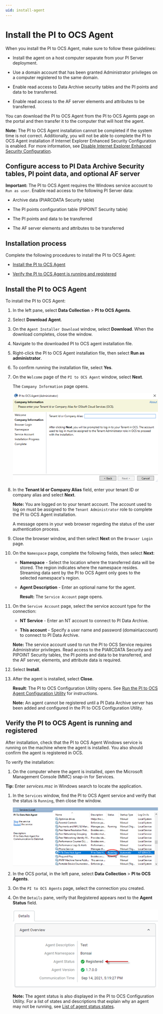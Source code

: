 ```yaml
---
uid: install-agent
---
```


# Install the PI to OCS Agent

When you install the PI to OCS Agent, make sure to follow these guidelines:

* Install the agent on a host computer separate from your PI Server deployment.

* Use a domain account that has been granted Administrator privileges on a computer registered to the same domain.

* Enable read access to Data Archive security tables and the PI points and data to be transferred.

* Enable read access to the AF server elements and attributes to be transferred.

You can download the PI to OCS Agent from the PI to OCS Agents page on the portal and then transfer it to the computer that will host the agent.

**Note:** The PI to OCS Agent installation cannot be completed if the system time is not correct. Additionally, you will not be able to complete the PI to OCS Agent installation if Internet Explorer Enhanced Security Configuration is enabled. For more information, see [Disable Internet Explorer Enhanced Security Configuration](xref:disable-ie-security). 

## Configure access to PI Data Archive Security tables, PI point data, and optional AF server

**Important:** The PI to OCS Agent requires the Windows service account to `Run as user`. Enable read access to the following PI Server data:

* Archive data (PIARCDATA Security table)

* The PI points configuration table (PIPOINT Security table)

* The PI points and data to be transferred

* The AF server elements and attributes to be transferred 

## Installation process

Complete the following procedures to install the PI to OCS Agent:

* [Install the PI to OCS Agent](#install-the-pi-to-ocs-agent)

* [Verify the PI to OCS Agent is running and registered](#verify-the-pi-to-ocs-agent-is-running-and-registered)

## Install the PI to OCS Agent

To install the PI to OCS Agent:

1. In the left pane, select **Data Collection** > **PI to OCS Agents**.

1. Select **Download Agent**.

1. On the `Agent Installer Download` window, select **Download**. When the download completes, close the window.

1. Navigate to the downloaded PI to OCS agent installation file.

1. Right-click the PI to OCS Agent installation file, then select **Run as administrator**.

1. To confirm running the installation file, select **Yes**.

1. On the `Welcome` page of the `PI to OCS Agent` window, select **Next**.

   The `Company Information` page opens.

   ![](../../images/agent-co-info.png) <!--Angela Flores 11/12/21 - I don't think this screenshot is necessary. There is only one field on the screen. -->

1. In the **Tenant Id or Company Alias** field, enter your tenant ID or company alias and select **Next**.

   **Note:** You are logged on to your tenant account. The account used to log on must be assigned to the `Tenant Administrator` role to complete the PI to OCS Agent installation.

   A message opens in your web browser regarding the status of the user authentication process. 

1. Close the browser window, and then select **Next** on the `Browser Login` page.

1. On the `Namespace` page, complete the following fields, then select **Next**:

    * **Namespace** - Select the location where the transferred data will be stored. The region indicates where the namespace resides. Streaming data sent by the PI to OCS Agent only goes to the selected namespace's region.

    * **Agent Description** - Enter an optional name for the agent.

      **Result:** The `Service Account` page opens.

1. On the `Servive Account` page, select the service account type for the connection:

    * **NT Service** - Enter an NT account to connect to PI Data Archive.

    * **This account** - Specify a user name and password (domain\account) to connect to PI Data Archive.

    **Note:** The service account used to run the PI to OCS Service requires Administrator privileges. Read access to the PIARCDATA Security and PIPOINT Security tables, the PI points and data to be transferred, and the AF server, elements, and attribute data is required.

1. Select **Install**.

1. After the agent is installed, select **Close**.

    **Result**: The PI to OCS Configuration Utility opens. See [Run the PI to OCS Agent Configuration Utility](xref:pi-to-ocs-utility) for instructions.

    **Note:** An agent cannot be registered until a PI Data Archive server has been added and configured in the PI to OCS Configuration Utility.

## Verify the PI to OCS Agent is running and registered

After installation, check that the PI to OCS Agent Windows service is running on the machine where the agent is installed. You also should confirm the agent is registered in OCS. 

To verify the installation:

1. On the computer where the agent is installed, open the Microsoft Management Console (MMC) snap-in for Services. <!--Angela Flores 11/12/21 there is no mention of selecting a host machine for this installation before this point.-->

  **Tip:** Enter *services.msc* in Windows search to locate the application.

1. In the `Services` window, find the PI to OCS Agent service and verify that the status is `Running`, then close the window.

   ![](../../images/services-window.png)

1. In the OCS portal, in the left pane, select **Data Collection** > **PI to OCS Agents**.

1. On the `PI to OCS Agents` page, select the connection you created.

1. On the `Details` pane, verify that Registered appears next to the **Agent Status** field.

   ![Agent status](../../images/details-pane.png)

   **Note:** The agent status is also displayed in the PI to OCS Configuration Utility. For a list of states and descriptions that explain why an agent may not be running, see [List of agent status states](xref:pi-to-ocs-utility#list-of-agent-status-states).
